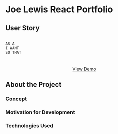 # Joe Lewis React Portfolio

## User Story

```

AS A 
I WANT  
SO THAT
```
<div align="center">
  <a href="">
  <img src=""alt="">
  </a>
  
  <h3 align="center"></h3>
  
  <p align="center">
    <a href="">View Demo<a>
   </p>
  
</div>

## About the Project
<h3>Concept</h3>


<h3>Motivation for Development</h3>


<h3>Technologies Used</h3>


<br>
<br>
<br>

<div align="center">
  <a href="">
  <img src="" alt="">
    <br><br>
  <img src="" alt="">
   <br><br>
   <img src="" alt="">


  </a>
   
</div>
